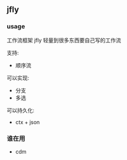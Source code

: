 ## jfly

### usage

工作流框架 jfly 轻量到很多东西要自己写的工作流 

支持:
- 顺序流

可以实现:
- 分支
- 多选

可以持久化:
- ctx + json

### 谁在用

- cdm 